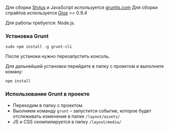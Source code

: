 Для сборки [Stylus][1] и JavaScript используется [gruntjs.com][2]
Для сборки спрайтов используется [Glue][3] >= 0.9.4

Для работы требуется: Node.js. 


### Установка Grunt

    sudo npm install -g grunt-cli

После устаноки нужно перезапустить консоль.

Для дальнейшей установки перейдите в папку с проектом и выполните коману:

    npm install



### Использование Grunt в проекте

* Переходим в папку с проектом.
* Выолняем команду `grunt` – запустится событие, которое будет отслеживать изменения в папке `/layout/assets/`
* JS и CSS скомпилируется в папку `/layout/media/`


[1]: http://learnboost.github.io/stylus/
[2]: http://gruntjs.com
[3]: https://glue.readthedocs.org/en/latest/installation.html